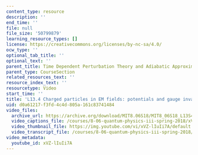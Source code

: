 ```yaml
---
content_type: resource
description: ''
end_time: ''
file: null
file_size: '50799879'
learning_resource_types: []
license: https://creativecommons.org/licenses/by-nc-sa/4.0/
ocw_type: ''
optional_tab_title: ''
optional_text: ''
parent_title: Time Dependent Perturbation Theory and Adiabatic Approximation
parent_type: CourseSection
related_resources_text: ''
resource_index_text: ''
resourcetype: Video
start_time: ''
title: 'L13.4 Charged particles in EM fields: potentials and gauge invariance'
uid: d0a61217-f3fd-4c4d-805a-161c83741484
video_files:
  archive_url: https://archive.org/download/MIT8.06S18/MIT8_06S18_L13S4_300k.mp4
  video_captions_file: /courses/8-06-quantum-physics-iii-spring-2018/xVZ-lIuIi7A_captions.webvtt
  video_thumbnail_file: https://img.youtube.com/vi/xVZ-lIuIi7A/default.jpg
  video_transcript_file: /courses/8-06-quantum-physics-iii-spring-2018/xVZ-lIuIi7A_transcript.pdf
video_metadata:
  youtube_id: xVZ-lIuIi7A
---
```

